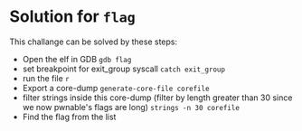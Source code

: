 # Solution for `flag`
This challange can be solved by these steps:

- Open the elf in GDB `gdb flag`
- set breakpoint for exit_group syscall `catch exit_group`
- run the file `r`
- Export a core-dump `generate-core-file corefile`
- filter strings inside this core-dump (filter by length greater than 30 since we now pwnable's flags are long) 
 `strings -n 30 corefile`
- Find the flag from the list
  
